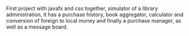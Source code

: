 First project with javafx and css together, simulator of a library administration, it has a purchase history, book aggregator, calculator and conversion of foreign to local money and finally a purchase manager, as well as a message board.
